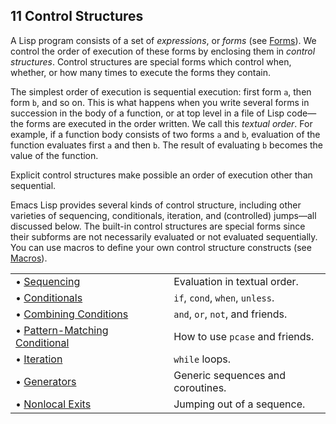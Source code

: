 

## 11 Control Structures

A Lisp program consists of a set of *expressions*, or *forms* (see [Forms](Forms.html)). We control the order of execution of these forms by enclosing them in *control structures*. Control structures are special forms which control when, whether, or how many times to execute the forms they contain.

The simplest order of execution is sequential execution: first form `a`, then form `b`, and so on. This is what happens when you write several forms in succession in the body of a function, or at top level in a file of Lisp code—the forms are executed in the order written. We call this *textual order*. For example, if a function body consists of two forms `a` and `b`, evaluation of the function evaluates first `a` and then `b`. The result of evaluating `b` becomes the value of the function.

Explicit control structures make possible an order of execution other than sequential.

Emacs Lisp provides several kinds of control structure, including other varieties of sequencing, conditionals, iteration, and (controlled) jumps—all discussed below. The built-in control structures are special forms since their subforms are not necessarily evaluated or not evaluated sequentially. You can use macros to define your own control structure constructs (see [Macros](Macros.html)).

|                                                                         |    |                                   |
| :---------------------------------------------------------------------- | -- | :-------------------------------- |
| • [Sequencing](Sequencing.html)                                         |    | Evaluation in textual order.      |
| • [Conditionals](Conditionals.html)                                     |    | `if`, `cond`, `when`, `unless`.   |
| • [Combining Conditions](Combining-Conditions.html)                     |    | `and`, `or`, `not`, and friends.  |
| • [Pattern-Matching Conditional](Pattern_002dMatching-Conditional.html) |    | How to use `pcase` and friends.   |
| • [Iteration](Iteration.html)                                           |    | `while` loops.                    |
| • [Generators](Generators.html)                                         |    | Generic sequences and coroutines. |
| • [Nonlocal Exits](Nonlocal-Exits.html)                                 |    | Jumping out of a sequence.        |
